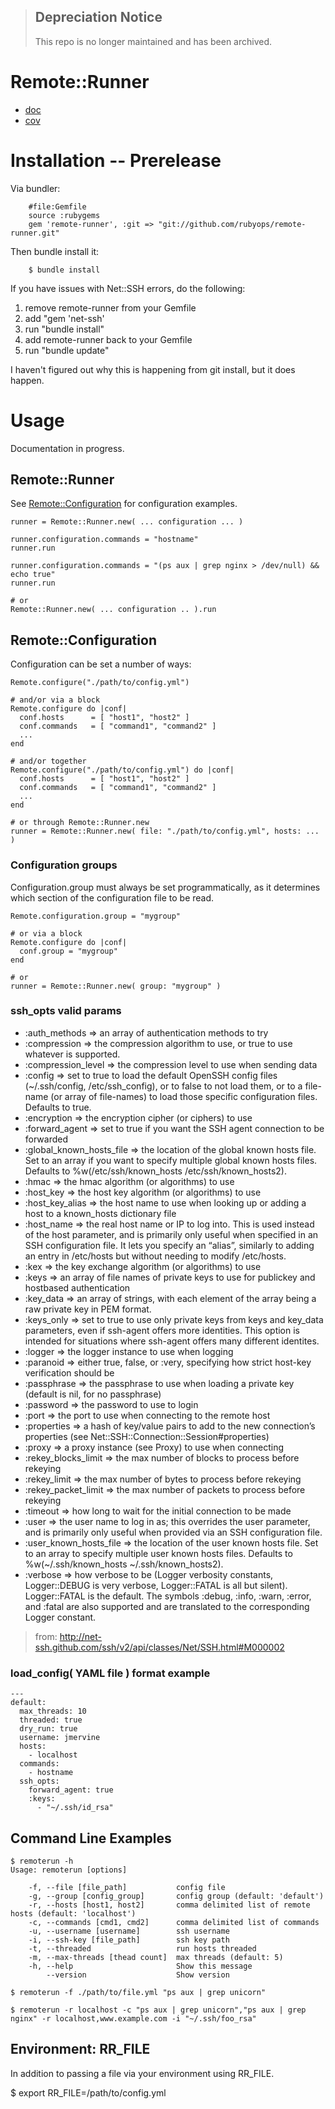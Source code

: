 > ## Depreciation Notice
> 
> This repo is no longer maintained and has been archived.


# Remote::Runner

* [doc](http://rubyops.github.com/remote-runner/doc/)
* [cov](http://rubyops.github.com/remote-runner/coverage/)

# Installation -- Prerelease

Via bundler:

        #file:Gemfile
        source :rubygems
        gem 'remote-runner', :git => "git://github.com/rubyops/remote-runner.git"

Then bundle install it:

        $ bundle install

If you have issues with Net::SSH errors, do the following:

1. remove remote-runner from your Gemfile
1. add "gem 'net-ssh'
1. run "bundle install"
1. add remote-runner back to your Gemfile
1. run "bundle update"

I haven't figured out why this is happening from git install, but it does happen.

# Usage

Documentation in progress.

## Remote::Runner

See [Remote::Configuration](#Remote__Configuration) for configuration examples.

    runner = Remote::Runner.new( ... configuration ... )

    runner.configuration.commands = "hostname"
    runner.run

    runner.configuration.commands = "(ps aux | grep nginx > /dev/null) && echo true"
    runner.run

    # or
    Remote::Runner.new( ... configuration .. ).run


## Remote::Configuration

Configuration can be set a number of ways:

    Remote.configure("./path/to/config.yml")

    # and/or via a block
    Remote.configure do |conf|
      conf.hosts      = [ "host1", "host2" ]
      conf.commands   = [ "command1", "command2" ]
      ...
    end

    # and/or together
    Remote.configure("./path/to/config.yml") do |conf|
      conf.hosts      = [ "host1", "host2" ]
      conf.commands   = [ "command1", "command2" ]
      ...
    end

    # or through Remote::Runner.new
    runner = Remote::Runner.new( file: "./path/to/config.yml", hosts: ... )

### Configuration groups

Configuration.group must always be set programmatically, as it determines which section of the configuration file to be read.

    Remote.configuration.group = "mygroup"

    # or via a block
    Remote.configure do |conf|
      conf.group = "mygroup"
    end

    # or 
    runner = Remote::Runner.new( group: "mygroup" )

### ssh\_opts valid params

* :auth_methods => an array of authentication methods to try
* :compression => the compression algorithm to use, or true to use whatever is supported.
* :compression_level => the compression level to use when sending data
* :config => set to true to load the default OpenSSH config files (~/.ssh/config, /etc/ssh_config), or to false to not load them, or to a file-name (or array of file-names) to load those specific configuration files. Defaults to true.
* :encryption => the encryption cipher (or ciphers) to use
* :forward_agent => set to true if you want the SSH agent connection to be forwarded
* :global_known_hosts_file => the location of the global known hosts file. Set to an array if you want to specify multiple global known hosts files. Defaults to %w(/etc/ssh/known_hosts /etc/ssh/known_hosts2).
* :hmac => the hmac algorithm (or algorithms) to use
* :host_key => the host key algorithm (or algorithms) to use
* :host_key_alias => the host name to use when looking up or adding a host to a known_hosts dictionary file
* :host_name => the real host name or IP to log into. This is used instead of the host parameter, and is primarily only useful when specified in an SSH configuration file. It lets you specify an “alias”, similarly to adding an entry in /etc/hosts but without needing to modify /etc/hosts.
* :kex => the key exchange algorithm (or algorithms) to use
* :keys => an array of file names of private keys to use for publickey and hostbased authentication
* :key_data => an array of strings, with each element of the array being a raw private key in PEM format.
* :keys_only => set to true to use only private keys from keys and key_data parameters, even if ssh-agent offers more identities. This option is intended for situations where ssh-agent offers many different identites.
* :logger => the logger instance to use when logging
* :paranoid => either true, false, or :very, specifying how strict host-key verification should be
* :passphrase => the passphrase to use when loading a private key (default is nil, for no passphrase)
* :password => the password to use to login
* :port => the port to use when connecting to the remote host
* :properties => a hash of key/value pairs to add to the new connection’s properties (see Net::SSH::Connection::Session#properties)
* :proxy => a proxy instance (see Proxy) to use when connecting
* :rekey_blocks_limit => the max number of blocks to process before rekeying
* :rekey_limit => the max number of bytes to process before rekeying
* :rekey_packet_limit => the max number of packets to process before rekeying
* :timeout => how long to wait for the initial connection to be made
* :user => the user name to log in as; this overrides the user parameter, and is primarily only useful when provided via an SSH configuration file.
* :user_known_hosts_file => the location of the user known hosts file. Set to an array to specify multiple user known hosts files. Defaults to %w(~/.ssh/known_hosts ~/.ssh/known_hosts2).
* :verbose => how verbose to be (Logger verbosity constants, Logger::DEBUG is very verbose, Logger::FATAL is all but silent). Logger::FATAL is the default. The symbols :debug, :info, :warn, :error, and :fatal are also supported and are translated to the corresponding Logger constant.

> from: http://net-ssh.github.com/ssh/v2/api/classes/Net/SSH.html#M000002

### load\_config( YAML file ) format example

    ---
    default:
      max_threads: 10
      threaded: true
      dry_run: true
      username: jmervine
      hosts:
        - localhost
      commands: 
        - hostname
      ssh_opts: 
        forward_agent: true
        :keys: 
          - "~/.ssh/id_rsa"

## Command Line Examples

    $ remoterun -h
    Usage: remoterun [options]

        -f, --file [file_path]           config file
        -g, --group [config_group]       config group (default: 'default')
        -r, --hosts [host1, host2]       comma delimited list of remote hosts (default: 'localhost')
        -c, --commands [cmd1, cmd2]      comma delimited list of commands
        -u, --username [username]        ssh username
        -i, --ssh-key [file_path]        ssh key path
        -t, --threaded                   run hosts threaded
        -m, --max-threads [thead count]  max threads (default: 5)
        -h, --help                       Show this message
            --version                    Show version

    $ remoterun -f ./path/to/file.yml "ps aux | grep unicorn"

    $ remoterun -r localhost -c "ps aux | grep unicorn","ps aux | grep nginx" -r localhost,www.example.com -i "~/.ssh/foo_rsa"

## Environment: RR_FILE

In addition to passing a file via your environment using RR\_FILE.

   $ export RR_FILE=/path/to/config.yml 
